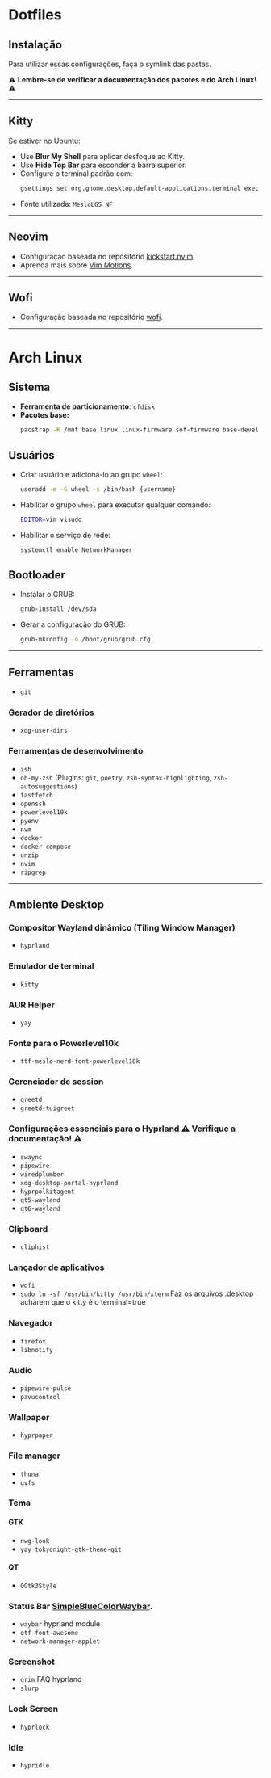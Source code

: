 # Dotfiles

## Instalação
Para utilizar essas configurações, faça o symlink das pastas.

⚠️ **Lembre-se de verificar a documentação dos pacotes e do Arch Linux!** ⚠️

---

## Kitty
Se estiver no Ubuntu:
- Use **Blur My Shell** para aplicar desfoque ao Kitty.
- Use **Hide Top Bar** para esconder a barra superior.
- Configure o terminal padrão com:
  ```sh
  gsettings set org.gnome.desktop.default-applications.terminal exec 'kitty'
  ```
- Fonte utilizada: `MesloLGS NF`

---

## Neovim
- Configuração baseada no repositório [kickstart.nvim](https://github.com/nvim-lua/kickstart.nvim).
- Aprenda mais sobre [Vim Motions](https://www.barbarianmeetscoding.com/boost-your-coding-fu-with-vscode-and-vim/moving-blazingly-fast-with-the-core-vim-motions/).

---

## Wofi
- Configuração baseada no repositório [wofi](https://github.com/joao-vitor-sr/wofi-themes-collection). 


---

# Arch Linux

## Sistema
- **Ferramenta de particionamento**: `cfdisk`
- **Pacotes base:**
  ```sh
  pacstrap -K /mnt base linux linux-firmware sof-firmware base-devel grub efibootmgr vim networkmanager {cpu}-ucode
  ```

## Usuários
- Criar usuário e adicioná-lo ao grupo `wheel`:
  ```sh
  useradd -m -G wheel -s /bin/bash {username}
  ```
- Habilitar o grupo `wheel` para executar qualquer comando:
  ```sh
  EDITOR=vim visudo
  ```
- Habilitar o serviço de rede:
  ```sh
  systemctl enable NetworkManager
  ```

## Bootloader
- Instalar o GRUB:
  ```sh
  grub-install /dev/sda
  ```
- Gerar a configuração do GRUB:
  ```sh
  grub-mkconfig -o /boot/grub/grub.cfg
  ```

---

## Ferramentas
- `git`

### Gerador de diretórios
- `xdg-user-dirs`

### Ferramentas de desenvolvimento
- `zsh`
- `oh-my-zsh` (Plugins: `git`, `poetry`, `zsh-syntax-highlighting`, `zsh-autosuggestions`)
- `fastfetch`
- `openssh`
- `powerlevel10k`
- `pyenv`
- `nvm`
- `docker`
- `docker-compose`
- `unzip`
- `nvim`
- `ripgrep`

---

## Ambiente Desktop

### Compositor Wayland dinâmico (Tiling Window Manager)
- `hyprland`

### Emulador de terminal
- `kitty`

### AUR Helper
- `yay`

### Fonte para o Powerlevel10k
- `ttf-meslo-nerd-font-powerlevel10k`

### Gerenciador de session
- `greetd`
- `greetd-tuigreet`

### Configurações essenciais para o Hyprland ⚠️ **Verifique a documentação!** ⚠️
- `swaync`
- `pipewire`
- `wiredplumber`
- `xdg-desktop-portal-hyprland`
- `hyprpolkitagent`
- `qt5-wayland`
- `qt6-wayland`

### Clipboard
- `cliphist`

### Lançador de aplicativos
- `wofi`
- `sudo ln -sf /usr/bin/kitty /usr/bin/xterm` Faz os arquivos .desktop acharem que o kitty é o terminal=true  

### Navegador
- `firefox`
- `libnotify`

### Audio
- `pipewire-pulse`
- `pavucontrol`

### Wallpaper
- `hyprpaper`

### File manager
- `thunar`
- `gvfs`

### Tema 
#### GTK
- `nwg-look`
- `yay tokyonight-gtk-theme-git`
#### QT
- `QGtk3Style`

### Status Bar [SimpleBlueColorWaybar](https://github.com/d00m1k/SimpleBlueColorWaybar). 
- `waybar` hyprland module
- `otf-font-awesome`
- `network-manager-applet`

### Screenshot
- `grim` FAQ hyprland
- `slurp`

### Lock Screen
- `hyprlock`

### Idle
- `hypridle`

